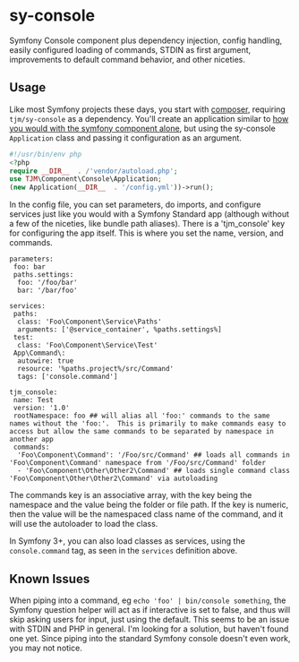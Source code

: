 sy-console
==========

Symfony Console component plus dependency injection, config handling, easily configured loading of commands, STDIN as first argument, improvements to default command behavior, and other niceties.

Usage
-----

Like most Symfony projects these days, you start with [composer](https://getcomposer.org/), requiring `tjm/sy-console` as a dependency.  You'll create an application similar to [how you would with the symfony component alone](http://symfony.com/doc/current/components/console/introduction.html#creating-a-basic-command), but using the sy-console `Application` class and passing it configuration as an argument.

``` php
#!/usr/bin/env php
<?php
require __DIR__  . /'vendor/autoload.php';
use TJM\Component\Console\Application;
(new Application(__DIR__  . '/config.yml'))->run();
```

In the config file, you can set parameters, do imports, and configure services just like you would with a Symfony Standard app (although without a few of the niceties, like bundle path aliases).  There is a 'tjm_console' key for configuring the app itself.  This is where you set the name, version, and commands.

```
parameters:
 foo: bar
 paths.settings:
  foo: '/foo/bar'
  bar: '/bar/foo'

services:
 paths:
  class: 'Foo\Component\Service\Paths'
  arguments: ['@service_container', %paths.settings%]
 test:
  class: 'Foo\Component\Service\Test'
 App\Command\:
  autowire: true
  resource: '%paths.project%/src/Command'
  tags: ['console.command']

tjm_console:
 name: Test
 version: '1.0'
 rootNamespace: foo ## will alias all 'foo:' commands to the same names without the 'foo:'.  This is primarily to make commands easy to access but allow the same commands to be separated by namespace in another app
 commands:
  'Foo\Component\Command': '/Foo/src/Command' ## loads all commands in 'Foo\Component\Command' namespace from '/Foo/src/Command' folder
  - 'Foo\Component\Other\Other2\Command' ## loads single command class 'Foo\Component\Other\Other2\Command' via autoloading
```

The commands key is an associative array, with the key being the namespace and the value being the folder or file path.  If the key is numeric, then the value will be the namespaced class name of the command, and it will use the autoloader to load the class.

In Symfony 3+, you can also load classes as services, using the `console.command` tag, as seen in the `services` definition above.

Known Issues
-------

When piping into a command, eg `echo 'foo' | bin/console something`, the Symfony question helper will act as if interactive is set to false, and thus will skip asking users for input, just using the default.  This seems to be an issue with STDIN and PHP in general.  I'm looking for a solution, but haven't found one yet.  Since piping into the standard Symfony console doesn't even work, you may not notice.
